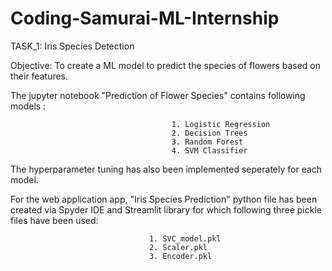 # Coding-Samurai-ML-Internship

TASK_1: Iris Species Detection

Objective: To create a ML model to predict the species of flowers based on their features.

The jupyter notebook "Prediction of Flower Species" contains following models :

                                        1. Logistic Regression 
                                        2. Decision Trees
                                        3. Random Forest
                                        4. SVM Classifier

The hyperparameter tuning has also been implemented seperately for each model.

For the web application app, "Iris Species Prediction" python file has been created via Spyder IDE and Streamlit library 
for which following three pickle files have been used:
                          
                                   1. SVC_model.pkl
                                   2. Scaler.pkl
                                   3. Encoder.pkl
